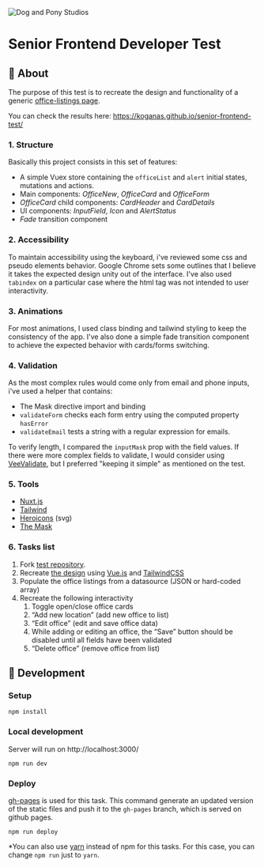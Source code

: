 ![Dog and Pony Studios](https://www.dogandponystudios.com/app/themes/dps/assets/public/images/logo-fbe89868bd.svg)

# Senior Frontend Developer Test

## :scroll: About
The purpose of this test is to recreate the design and functionality of a generic [office-listings page](https://www.figma.com/proto/VU2BJHrMmoSEdQmMa1EbYP/Front-end-Test?node-id=2253%3A2129&viewport=-4357%2C528%2C0.5&scaling=min-zoom).

You can check the results here: https://koganas.github.io/senior-frontend-test/

### 1. Structure
Basically this project consists in this set of features:
- A simple Vuex store containing the `officeList` and `alert` initial states, mutations and actions. 
- Main components: *OfficeNew*, *OfficeCard* and *OfficeForm*
- *OfficeCard* child components: *CardHeader* and *CardDetails*
- UI components: *InputField*, *Icon* and *AlertStatus*
- *Fade* transition component

### 2. Accessibility
To maintain accessibility using the keyboard, i've reviewed some css and pseudo elements behavior. Google Chrome sets some outlines that I believe it takes the expected design unity out of the interface. I've also used `tabindex` on a particular case where the html tag was not intended to user interactivity.

### 3. Animations
For most animations, I used class binding and tailwind styling to keep the consistency of the app. I've also done a simple fade transition component to achieve the expected behavior with cards/forms switching.

### 4. Validation
As the most complex rules would come only from email and phone inputs, i've used a helper that contains:
- The Mask directive import and binding
- `validateForm` checks each form entry using the computed property `hasError`
- `validateEmail` tests a string with a regular expression for emails.

To verify length, I compared the `inputMask` prop with the field values. If there were more complex fields to validate, I would consider using [VeeValidate](https://vee-validate.logaretm.com/v3), but I preferred "keeping it simple" as mentioned on the test.

### 5. Tools
- [Nuxt.js](https://github.com/nuxt/nuxt.js)
- [Tailwind](https://github.com/tailwindlabs/tailwindcss)
- [Heroicons](https://heroicons.com/) (svg)
- [The Mask](https://github.com/vuejs-tips/vue-the-mask)

### 6. Tasks list
1. Fork [test repository](https://github.com/dogandpony/senior-frontend-test).
1. Recreate [the design](https://www.figma.com/file/VU2BJHrMmoSEdQmMa1EbYP/Front-end-Test?node-id=2253%3A2129) using [Vue.js](https://vuejs.org/) and [TailwindCSS](https://tailwindcss.com/)
1. Populate the office listings from a datasource (JSON or hard-coded array)
1. Recreate the following interactivity
    1. Toggle open/close office cards
    1. “Add new location” (add new office to list)
    1. “Edit office” (edit and save office data)
    1. While adding or editing an office, the “Save” button should be disabled until all fields have been validated
    1. “Delete office” (remove office from list)

## :book: Development

### Setup
```
npm install
```

### Local development
Server will run on http://localhost:3000/
```
npm run dev
```

### Deploy
[gh-pages](https://github.com/tschaub/gh-pages) is used for this task. This command generate an updated version of the static files and push it to the `gh-pages` branch, which is served on github pages.
```
npm run deploy
```

*You can also use [yarn](https://yarnpkg.com/getting-started/install) instead of npm for this tasks. For this case, you can change `npm run` just to `yarn`.